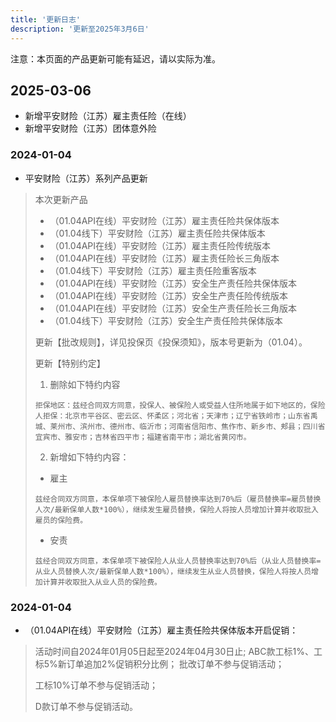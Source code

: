 ```yaml
---
title: '更新日志'
description: '更新至2025年3月6日'
---
```


<Note>
  注意：本页面的产品更新可能有延迟，请以实际为准。
</Note>

## 2025-03-06

- 新增平安财险（江苏）雇主责任险（在线）
- 新增平安财险（江苏）团体意外险










### 2024-01-04
- 平安财险（江苏）系列产品更新
> 本次更新产品
> 
> - （01.04API在线）平安财险（江苏）雇主责任险共保体版本
> - （01.04线下）平安财险（江苏）雇主责任险共保体版本
> - （01.04API在线）平安财险（江苏）雇主责任险传统版本
> - （01.04API在线）平安财险（江苏）雇主责任险长三角版本
> - （01.04线下）平安财险（江苏）雇主责任险重客版本
> - （01.04API在线）平安财险（江苏）安全生产责任险共保体版本
> - （01.04API在线）平安财险（江苏）安全生产责任险传统版本
> - （01.04API在线）平安财险（江苏）安全生产责任险长三角版本
> - （01.04线下）平安财险（江苏）安全生产责任险共保体版本
> 
> 更新【批改规则】，详见投保页《投保须知》，版本号更新为（01.04）。
> 
> 更新【特别约定】
> 1. 删除如下特约内容
> ```text
> 拒保地区：兹经合同双方同意，投保人、被保险人或受益人住所地属于如下地区的，保险人拒保：北京市平谷区、密云区、怀柔区；河北省；天津市；辽宁省铁岭市；山东省禹城、莱州市、滨州市、德州市、临沂市；河南省信阳市、焦作市、新乡市、郏县；四川省宜宾市、雅安市；吉林省四平市；福建省南平市；湖北省黄冈市。
> ```
> 2. 新增如下特约内容：
> - 雇主
> ```text
> 兹经合同双方同意，本保单项下被保险人雇员替换率达到70%后（雇员替换率=雇员替换人次/最新保单人数*100%），继续发生雇员替换，保险人将按人员增加计算并收取批入雇员的保险费。
> ```
> - 安责
> ```text
> 兹经合同双方同意，本保单项下被保险人从业人员替换率达到70%后（从业人员替换率=从业人员替换人次/最新保单人数*100%），继续发生从业人员替换，保险人将按人员增加计算并收取批入从业人员的保险费。
> ```


### 2024-01-04
- （01.04API在线）平安财险（江苏）雇主责任险共保体版本开启促销：
> 活动时间自2024年01月05日起至2024年04月30日止;
> ABC款工标1%、工标5%新订单追加2%促销积分比例；
> 批改订单不参与促销活动；
> 
> 工标10%订单不参与促销活动；
> 
> D款订单不参与促销活动。